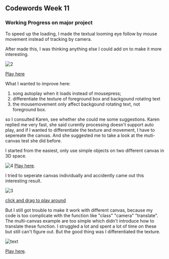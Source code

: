 ## Codewords Week 11

### Working Progress on major project

To speed up the loading, I made the textual looming eye follow by mouse movement instead of tracking by camera.

After made this, I was thinking anything else I could add on to make it more interesting.

![2](https://user-images.githubusercontent.com/68985217/96602413-b7f32f00-133e-11eb-9e92-30bbb08dfef4.gif)

[Play here](https://faye12.github.io/CodeWord/majorProject/majorProject_tryout13/)

What I wanted to improve here:
1. song autoplay when it loads instead of mousepress; 
2. differentiate the texture of foreground box and backgound rotating text 
3. the mousemovement only affect backgound rotating text, not foreground box.

so I consulted Karen, see whether she could me some suggestions. Karen replied me very fast, she said curently processing doesn't support auto play, and if I wanted to differentiate the texture and movement, I have to sepereate the canvas. And she suggested me to take a look at the muti-canvas test she did before.

I started from the easiest, only use simple objects on two different canvas in 3D space.

![4](https://user-images.githubusercontent.com/68985217/96607657-4b7b2e80-1344-11eb-8a11-87b15336d977.gif)
[Play here](https://faye12.github.io/CodeWord/majorProject/Week11/MajorProject_refmultiCanvas).

I tried to seperate canvas individually and accidently came out this interesting result.

![3](https://user-images.githubusercontent.com/68985217/96602420-b9bcf280-133e-11eb-98b8-a838c0049640.gif)

[click and drag to play around](https://faye12.github.io/CodeWord/majorProject/MajorProject_clone/) 

But I still got trouble to make it work with different canvas, because my code is too complicate with the function like "class" "camera" "translate". The multi-canvas example are too simple which didn't introduce how to translate these function. I struggled a lot and spent a lot of time on these but still can't figure out. But the good thing was I differentiated the texture.

![text](https://user-images.githubusercontent.com/68985217/96613973-54233300-134b-11eb-962d-3ed191a624f0.gif)

[Play here](https://faye12.github.io/CodeWord/majorProject/Week11/MajorProject_tryout15).

